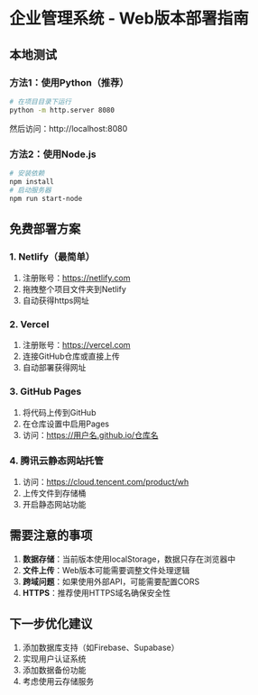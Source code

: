# 企业管理系统 - Web版本部署指南

## 本地测试

### 方法1：使用Python（推荐）
```bash
# 在项目目录下运行
python -m http.server 8080
```
然后访问：http://localhost:8080

### 方法2：使用Node.js
```bash
# 安装依赖
npm install
# 启动服务器
npm run start-node
```

## 免费部署方案

### 1. Netlify（最简单）
1. 注册账号：https://netlify.com
2. 拖拽整个项目文件夹到Netlify
3. 自动获得https网址

### 2. Vercel
1. 注册账号：https://vercel.com
2. 连接GitHub仓库或直接上传
3. 自动部署获得网址

### 3. GitHub Pages
1. 将代码上传到GitHub
2. 在仓库设置中启用Pages
3. 访问：https://用户名.github.io/仓库名

### 4. 腾讯云静态网站托管
1. 访问：https://cloud.tencent.com/product/wh
2. 上传文件到存储桶
3. 开启静态网站功能

## 需要注意的事项

1. **数据存储**：当前版本使用localStorage，数据只存在浏览器中
2. **文件上传**：Web版本可能需要调整文件处理逻辑
3. **跨域问题**：如果使用外部API，可能需要配置CORS
4. **HTTPS**：推荐使用HTTPS域名确保安全性

## 下一步优化建议

1. 添加数据库支持（如Firebase、Supabase）
2. 实现用户认证系统
3. 添加数据备份功能
4. 考虑使用云存储服务 